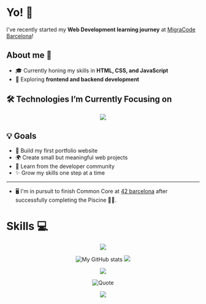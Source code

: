 # Yo! 👋

I've recently started my **Web Development learning journey** at [MigraCode Barcelona](https://migracode.org/)!

## About me 🧬

- 🎓 Currently honing my skills in **HTML, CSS, and JavaScript**
- 🌱 Exploring **frontend and backend development**

## 🛠️ Technologies I’m Currently Focusing on

<p align="center">
  <a href="https://skillicons.dev">
    <img src="https://skillicons.dev/icons?i=html,css,javascript,github,git" />
  </a>
</p>

## 💡 Goals

- 🔭 Build my first portfolio website
- 🌍 Create small but meaningful web projects
- 💬 Learn from the developer community
- ✨ Grow my skills one step at a time

---

- 🖥️ I'm in pursuit to finish Common Core at [42 barcelona](https://www.42barcelona.com/) after successfully completing the Piscine 🏊🏻.

# Skills 💻

<p align="center">
  <a href="https://skillicons.dev">
    <img src="https://skillicons.dev/icons?i=git,c,vim,html,css,javascript,linux,github,bash,docker,kubernetes" />
  </a>
</p>

<div align="center">

![My GitHub stats](https://github-readme-stats.vercel.app/api?username=japostadan&show_icons=true&theme=transparent)
![](https://github-readme-streak-stats.herokuapp.com/?user=japostadan&theme=transparent)
</div>
<div align="center">
  
  ![](https://github-readme-stats.vercel.app/api/top-langs/?username=japostadan&theme=transparent&include_all_commits=true&count_private=false&layout=compact)
</div>

<div align="center">
  <div height="800" width="200">

![Quote](https://github-readme-quotes-bay.vercel.app/quote?theme=react)

  </div>
  <div>
  
  ![](https://komarev.com/ghpvc/?username=japostadan&style=flat)
  </div>
</div>
